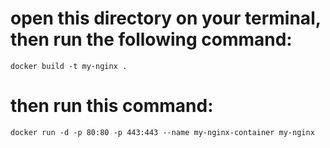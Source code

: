 # open this directory on your terminal, then run the following command:
  ```docker build -t my-nginx .```
# then run this command:
  ```docker run -d -p 80:80 -p 443:443 --name my-nginx-container my-nginx```
